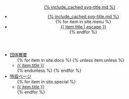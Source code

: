 <div id="wrap">
<header class="header" role="banner" aria-label="Header">
<a href="{{ '/' | relative_url }}" class="logo" role="link" aria-label="Home">{% include_cached svg-title.md %}</a>
<a href="javascript:void(0);" onclick="hamburgerMenu();" class="hamburger-button" role="link" aria-label="Hamburger menu button">
    <i class="fa-bars"></i>
</a>
    <nav class="navigation" role="navigation" aria-label="Navigation">
        <ul role="menu" aria-hidden="true" aria-label="Navigation menu">
            <li role="menuitem" aria-label="Navigation menu item">
                <a href="{{ '/' | relative_url }}" class="logo" role="menuitem" aria-label="Home">{% include_cached svg-title.md %}</a>
            </li>
            {% for item in site.menu %}
            <li role="menuitem"><a href="{{ item.url | relative_url }}" role="menuitem" aria-label="{{ item.title | escape }}">{{ item.title | escape }}</a></li>
            {% endfor %}
        </ul>
    </nav>
</header>
<nav id="hamburger-menu" role="navigation" aria-label="Hamburger menu">
    <div class="doc-nav" role="navigation" aria-label="Site navigation">
        <ul class="menu" role="menu" aria-hidden="true" aria-label="Navigation menu">
            <li role="presentation" aria-label="Category name"><a href="{{ '/docs/' | relative_url }}" class="doc-link" role="link" aria-label="Docs">団体概要</a>
                <ul class="sub-menu" role="menu" aria-hidden="true" aria-label="Navigation menu">
                {% for item in site.docs %}
                {% unless item.unless %}
                    <li role="menuitem" aria-label="Navigation menu item"><a href="{{ item.url | relative_url }}" class="doc-link" role="link" aria-label="{{ item.title }}">{{ item.title }}</a></li>
                {% endunless %}
                {% endfor %}
                </ul>
            </li>
            <li role="presentation" aria-label="Category name"><a href="{{ '/special/' | relative_url }}" class="doc-link" role="link" aria-label="Special">特設ページ</a>
                <ul class="sub-menu" role="menu" aria-hidden="true" aria-label="Navigation menu">
                {% for item in site.special %}
                    <li role="menuitem" aria-label="Navigation menu item"><a href="{{ item.url | relative_url }}" class="doc-link" role="link" aria-label="{{ item.title }}">{{ item.title }}</a></li>
                {% endfor %}
                </ul>
            </li>
        </ul>
    </div>
</nav>
